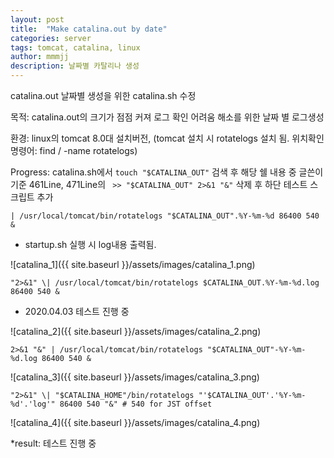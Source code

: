 ```yaml
---
layout: post
title:  "Make catalina.out by date"
categories: server
tags: tomcat, catalina, linux
author: mmmjj
description: 날짜별 카탈리나 생성
---
```


catalina.out 날짜별 생성을 위한 catalina.sh 수정

 목적: catalina.out의 크기가 점점 커져 로그 확인 어려움 해소를 위한 날짜 별 로그생성

 환경: linux의 tomcat 8.0대 설치버전, (tomcat 설치 시 rotatelogs 설치 됨. 위치확인 명령어: find / -name rotatelogs)

 Progress: catalina.sh에서 `touch "$CATALINA_OUT"` 검색 후 해당 쉘 내용 중 글쓴이 기준 461Line, 471Line의 ` >> "$CATALINA_OUT" 2>&1 "&"` 삭제 후 하단 테스트 스크립트 추가

	| /usr/local/tomcat/bin/rotatelogs "$CATALINA_OUT".%Y-%m-%d 86400 540 & 
	
* startup.sh 실행 시 log내용 출력됨.

![catalina_1]({{ site.baseurl }}/assets/images/catalina_1.png)


	"2>&1" \| /usr/local/tomcat/bin/rotatelogs $CATALINA_OUT.%Y-%m-%d.log 86400 540 &

* 2020.04.03 테스트 진행 중

![catalina_2]({{ site.baseurl }}/assets/images/catalina_2.png)


	2>&1 "&" | /usr/local/tomcat/bin/rotatelogs "$CATALINA_OUT"-%Y-%m-%d.log 86400 540 &

![catalina_3]({{ site.baseurl }}/assets/images/catalina_3.png)


	"2>&1" \| "$CATALINA_HOME"/bin/rotatelogs "'$CATALINA_OUT'.'%Y-%m-%d'.'log'" 86400 540 "&" # 540 for JST offset

![catalina_4]({{ site.baseurl }}/assets/images/catalina_4.png)

*result: 테스트 진행 중